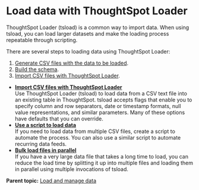 # Load data with ThoughtSpot Loader

ThoughtSpot Loader \(tsload\) is a common way to import data. When using tsload, you can load larger datasets and make the loading process repeatable through scripting.

There are several steps to loading data using ThoughtSpot Loader:

1.   [Generate CSV files with the data to be loaded](generate_flat_file.html#). 
2.   [Build the schema](create_schema.html). 
3.   [Import CSV files with ThoughtSpot Loader](use_data_importer.html#). 

-   **[Import CSV files with ThoughtSpot Loader](../../admin/loading/use_data_importer.html)**  
Use ThoughtSpot Loader \(tsload\) to load data from a CSV text file into an existing table in ThoughtSpot. tsload accepts flags that enable you to specify column and row separators, date or timestamp formats, null value representations, and similar parameters. Many of these options have defaults that you can override.
-   **[Use a script to load data](../../admin/loading/load_with_script.html)**  
If you need to load data from multiple CSV files, create a script to automate the process. You can also use a similar script to automate recurring data feeds.
-   **[Bulk load files in parallel](../../admin/loading/parallel_tsload.html)**  
If you have a very large data file that takes a long time to load, you can reduce the load time by splitting it up into multiple files and loading them in parallel using multiple invocations of tsload.

**Parent topic:** [Load and manage data](../../admin/loading/loading_intro.html)

